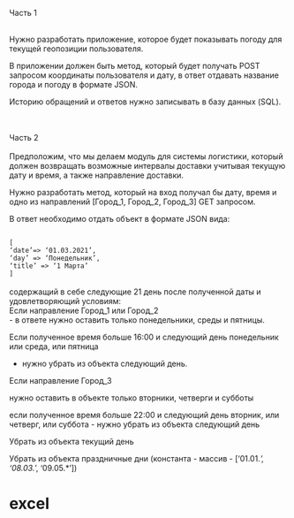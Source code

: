 Часть 1<br><br>

Нужно разработать приложение, которое будет показывать погоду для текущей геопозиции пользователя. <br>

В приложении должен быть метод, который будет получать POST запросом координаты пользователя и дату, в ответ отдавать название города и погоду в формате JSON.<br>

Историю обращений и ответов нужно записывать в базу данных (SQL). <br><br><br>


Часть 2 <br><br>
Предположим, что мы делаем модуль для системы логистики, который должен возвращать возможные интервалы доставки учитывая текущую дату и время, а также направление доставки. <br>

Нужно разработать метод, который на вход получал бы дату, время и одно из направлений [Город_1, Город_2, Город_3] GET запросом. <br>

В ответ необходимо отдать объект в формате JSON вида:<br>

<code>
[
‘date’=> ‘01.03.2021’,
‘day’ => ‘Понедельник’, 
‘title’ => ‘1 Марта’
]
</code>
<br>
содержащий в себе следующие 21 день после полученной даты и удовлетворяющий условиям: 
<br>
Если направление Город_1 или Город_2 <br>
	- в ответе нужно оставить только понедельники, среды и пятницы. <br>

Если полученное время больше 16:00 и следующий день понедельник или среда, или пятница <br>
- нужно убрать из объекта следующий день. <br>

Если направление Город_3 <br>

нужно оставить в объекте только вторники, четверги и субботы<br>

если полученное время больше 22:00 и следующий день вторник, или четверг, или суббота - нужно убрать из объекта следующий день<br>

Убрать из объекта текущий день<br>

Убрать из объекта праздничные дни (константа - массив - [‘01.01.*’, ‘08.03.*’, ‘09.05.*’])<br>
# excel
